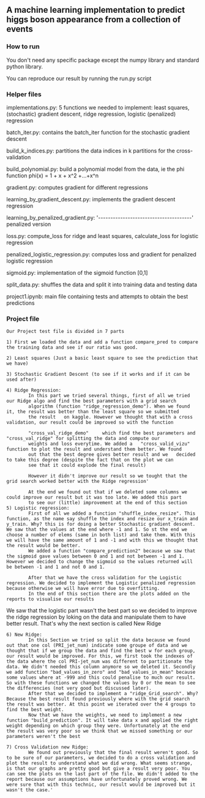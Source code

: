 ## A machine learning implementation to predict higgs boson appearance from a collection of events

### How to run
  You don't need any specific package except the numpy library and standard python library.
  
  You can reproduce our result by running the run.py script
  
### Helper files
  implementations.py: 5 functions we needed to implement: least squares, (stochastic) gradient descent, ridge regression, 
      logistic (penalized) regression
     
  batch_iter.py: contains the batch_iter function for the stochastic gradient descent
  
  build_k_indices.py: partitions the data indices in k partitions for the cross-validation
  
  build_polynomial.py: build a polynomial model from the data, ie the phi function phi(x) = 1 + x + x^2 +...+x^n
  
  gradient.py: computes gradient for different regressions
  
  learning_by_gradient_descent.py: implements the gradient descent regression
  
  learning_by_penalized_gradient.py: '--------------------------------------' penalized version 
  
  loss.py: compute_loss for ridge and least squares, calculate_loss for logistic regression
  
  penalized_logistic_regression.py: computes loss and gradient for penalized logistic regression
  
  sigmoid.py: implementation of the sigmoid function [0,1]
  
  split_data.py: shuffles the data and split it into training data and testing data
  
  project1.ipynb: main file containing tests and attempts to obtain the best predictions
 
### Project file
    Our Project test file is divided in 7 parts

    1) First we loaded the data and add a function compare_pred to compare the training data and see if our ratio was good.

    2) Least squares (Just a basic least square to see the prediction that we have)

    3) Stochastic Gradient Descent (to see if it works and if it can be used after)

    4) Ridge Regression: 
            In this part we tried several things, first of all we tried our Ridge algo and find the best parameters with a grid search  
            algorithm (function "ridge_regression_demo"). When we found it, the result was better than the least square so we submitted  
            the result   on kaggle. However we thought that with a cross validation, our result could be improved so with the function  
            
            "cross_val_ridge_demo"     which find the best parameters and "cross_val_ridge" for splitting the data and compute our  
            weights and loss everytime. We added a   "cross_valid_vizu" function to plot the result and understand them better. We found  
            out that the best degree gives better result and we   decided to take this degree (despite the fact that on the plot we can  
            see that it could explode the final result)   
            
            However it didn't improve our result so we tought that the grid search worked better with the Ridge regression'  
            
            At the end we found out that if we deleted some columns we could improve our result but it was too late. We added this part  
            to see our (little) improvement at the end of this section  
    5) Logistic regression:
            First of all we added a function "shuffle_index_resize". This function, as the name say shuffle the index and resize our x_train and y_train. Why? this is for doing a better Stochastic gradient descent. We saw that the values at the end where -1 and 1. So st the end we choose a number of elems (same in both list) and take them. With this we will have the same amount of 1 and -1 and with this we thought that the result would be better.
            We added a function "compare_prediction2" because we saw that the sigmoid gave values between 0 and 1 and not between -1 and 1. However we decided to change the sigmoid so the values returned will be between -1 and 1 and not 0 and 1.

            After that we have the cross validation for the Logistic regression. We decided to implement the Logistic penalized regression because otherwise we will have error due to overfitting.
            In the end of this section there are the plots added on the reports to visualise our results

We saw that the logistic part wasn't the best part so we decided to improve the ridge regression by loking on the data and manipulate them to have better result. That's why the next section is called New Ridge


    6) New Ridge:
            In this Section we tried so split the data because we found out that one col (PRI_jet_num) indicate some groupe of data and we thought that if we group the data and find the best w for each group, our result would be improved. For this, we first took the indexes of the data where the col PRI-jet_num was different to partitionate the data. We didn't needed this column anymore so we deleted it. Secondly we add function "bad_values_in_zero" and "bad_values_in_mean" because some values where at -999 and this could penalise to much our result. So with these functions we changed the values by 0 or the mean to see the differencies (not very good but discussed later). 
            After that we decided to implement a "ridge_Grid_search". Why? Because the best result found previously where with the grid search the result was better. At this point we iterated over the 4 groups to find the best weight.
            Now that we have the weights, we need to implement a new function "build_prediction". It will take data x and applied the right weight depending on which group they were. Unfortunately at the end the result was very poor so we think that we missed something or our parameters weren't the best

    7) Cross Validation new Ridge:
            We found out previously that the final result weren't good. So to be sure of our parameters, we decided to do a cross validation and plot the result to understand what we did wrong. What seems strange, is that our graphs are pretty good but give a result very poor. You can see the plots on the last part of the file. We didn't added to the report because our assumptions have unfortunately proved wrong. We were sure that with this technic, our result would be improved but it wasn't the case.'
